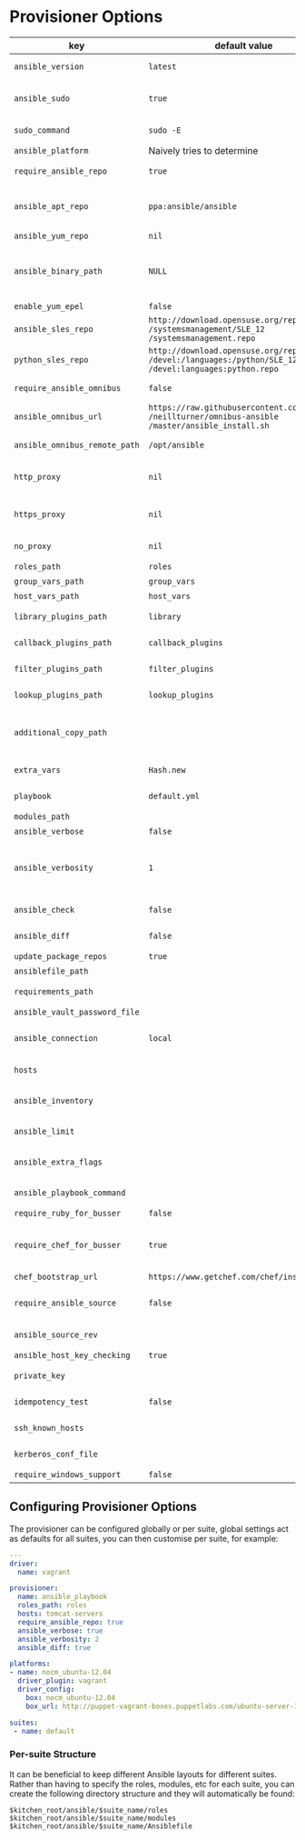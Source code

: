 
# Provisioner Options

key | default value | Notes
----|---------------|--------
`ansible_version` | `latest` | Desired version, only affects `apt-get` installs
`ansible_sudo` | `true` | Determines whether `ansible-playbook` is executed as root or as the current authenticated user
`sudo_command` | `sudo -E` | `sudo` command; change to `sudo -E -H` to be consistent with Ansible
`ansible_platform` | Naively tries to determine | OS platform of server
`require_ansible_repo` | `true` | Set if installing Ansible from a `yum` or `apt` repo
`ansible_apt_repo` | `ppa:ansible/ansible` | `apt` repo; see `https://launchpad.net` `/~ansible/+archive/ubuntu/ansible` or `rquillo/ansible`
`ansible_yum_repo` | `nil` | `yum` repo for EL platforms
`ansible_binary_path` | `NULL` | If specified this will override the location where `kitchen` tries to run `ansible-playbook` from, i.e. `ansible_binary_path: /usr/local/bin`
`enable_yum_epel` | `false` | Enable the `yum` EPEL repo
`ansible_sles_repo` | `http://download.opensuse.org/repositories` `/systemsmanagement/SLE_12` `/systemsmanagement.repo` | Zypper SuSE Ansible repo
`python_sles_repo` | `http://download.opensuse.org/repositories` `/devel:/languages:/python/SLE_12` `/devel:languages:python.repo` | Zypper SuSE python repo
`require_ansible_omnibus` | `false` | Set to `true` if using Omnibus Ansible `pip` install
`ansible_omnibus_url` | `https://raw.githubusercontent.com` `/neillturner/omnibus-ansible` `/master/ansible_install.sh` | Omnibus Ansible install location
`ansible_omnibus_remote_path` | `/opt/ansible` | Server installation location of an Omnibus Ansible install
`http_proxy` | `nil` | Use HTTP proxy when installing Ansible, packages and running Ansible
`https_proxy` | `nil` | Use HTTPS proxy when installing Ansible, packages and running Ansible
`no_proxy` | `nil` | List of URLs or IPs that should be excluded from proxying
`roles_path` | `roles` | Ansible repo roles directory
`group_vars_path` | `group_vars` | Ansible repo group_vars directory
`host_vars_path` | `host_vars` | Ansible repo hosts directory
`library_plugins_path` | `library` | Ansible repo library plugins directory
`callback_plugins_path` | `callback_plugins` | Ansible repo `callback_plugins` directory
`filter_plugins_path` | `filter_plugins` | Ansible repo `filter_plugins` directory
`lookup_plugins_path` | `lookup_plugins` | Ansible repo `lookup_plugins` directory
`additional_copy_path` | | Arbitrary array of files and directories to copy into test environment, relative to the current dir, e.g. `vars` or included playbooks
`extra_vars` | `Hash.new` | Hash to set the `extra_vars` passed to `ansible-playbook` command
`playbook` | `default.yml` | Playbook for `ansible-playbook` to run
`modules_path` | | Ansible repo manifests directory
`ansible_verbose` | `false` | Extra information logging
`ansible_verbosity` | `1` | Sets the verbosity flag appropriately, e.g.: `1 => '-v', 2 => '-vv', 3 => '-vvv' ...`. Valid values are: `1, 2, 3, 4` or `:info, :warn, :debug, :trace`
`ansible_check` | `false` | Sets the `--check` flag when running Ansible
`ansible_diff` | `false` | Sets the `--diff` flag when running Ansible
`update_package_repos` | `true` | Update OS repository metadata
`ansiblefile_path` | | Path to `Ansiblefile`
`requirements_path` | | Path to Ansible Galaxy requirements
`ansible_vault_password_file` | | Path to Ansible Vault password file
`ansible_connection` | `local` | use `ssh` if the host is not `localhost` (Linux) or `winrm` (Windows) or `none` if defined in inventory
`hosts` |  | Create Ansible hosts file for localhost with this server group
`ansible_inventory` |  | Static or dynamic inventory file or directory or `none` if defined in `ansible.cfg`
`ansible_limit` |  | Further limits the selected host/group patterns
`ansible_extra_flags` |  | Additional options to pass to `ansible-playbook`, e.g. `'--skip-tags=redis'`
`ansible_playbook_command` | | Override the Ansible playbook command
`require_ruby_for_busser` | `false` | Install Ruby to run Busser for tests
`require_chef_for_busser` | `true` | Install Chef to run Busser for tests. NOTE: kitchen 1.4 only requires Ruby to run Busser so this is not required.
`chef_bootstrap_url` | `https://www.getchef.com/chef/install.sh` | The Chef install
`require_ansible_source` | `false` | Install Ansible from source using method described [here](http://docs.ansible.com/intro_installation.html#running-from-source). Only works on Debian/Ubuntu at present
`ansible_source_rev` | | Branch or tag to install Ansible source
`ansible_host_key_checking` | `true` | Strict host key checking in ssh
`private_key` | | ssh private key file for ssh connection
`idempotency_test` | `false` | Enable to test Ansible playbook idempotency
`ssh_known_hosts` | | List of hosts that should be added to `~/.ssh/known_hosts`
`kerberos_conf_file` | | Path of `krb5.conf` file using in Windows support
`require_windows_support` | `false` | Install [Windows support](http://docs.ansible.com/ansible/intro_windows.html)

## Configuring Provisioner Options

The provisioner can be configured globally or per suite, global settings act as defaults for all suites, you can then customise per suite, for example:

```yaml
---
driver:
  name: vagrant

provisioner:
  name: ansible_playbook
  roles_path: roles
  hosts: tomcat-servers
  require_ansible_repo: true
  ansible_verbose: true
  ansible_verbosity: 2
  ansible_diff: true

platforms:
- name: nocm_ubuntu-12.04
  driver_plugin: vagrant
  driver_config:
    box: nocm_ubuntu-12.04
    box_url: http://puppet-vagrant-boxes.puppetlabs.com/ubuntu-server-12042-x64-vbox4210-nocm.box

suites:
 - name: default
```

### Per-suite Structure

It can be beneficial to keep different Ansible layouts for different suites. Rather than having to specify the roles, modules, etc for each suite, you can create the following directory structure and they will automatically be found:

```
$kitchen_root/ansible/$suite_name/roles
$kitchen_root/ansible/$suite_name/modules
$kitchen_root/ansible/$suite_name/Ansiblefile
```
